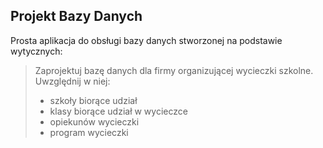 ## Projekt Bazy Danych

Prosta aplikacja do obsługi bazy danych stworzonej na podstawie wytycznych:

> Zaprojektuj bazę danych dla firmy organizującej wycieczki szkolne. Uwzględnij w niej:
> - szkoły biorące udział
> - klasy biorące udział w wycieczce
> - opiekunów wycieczki
> - program wycieczki
